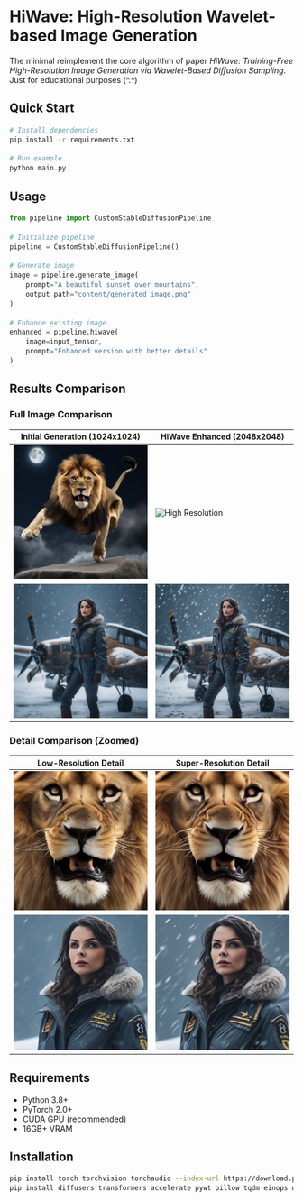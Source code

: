 # HiWave: High-Resolution Wavelet-based Image Generation

The minimal reimplement the core algorithm of paper *HiWave: Training-Free High-Resolution Image Generation via Wavelet-Based Diffusion Sampling*. Just for educational purposes (^.^)

## Quick Start

```bash
# Install dependencies
pip install -r requirements.txt

# Run example
python main.py
```

## Usage

```python
from pipeline import CustomStableDiffusionPipeline

# Initialize pipeline
pipeline = CustomStableDiffusionPipeline()

# Generate image
image = pipeline.generate_image(
    prompt="A beautiful sunset over mountains",
    output_path="content/generated_image.png"
)

# Enhance existing image
enhanced = pipeline.hiwave(
    image=input_tensor,
    prompt="Enhanced version with better details"
)
```

## Results Comparison

### Full Image Comparison
| Initial Generation (1024x1024) | HiWave Enhanced (2048x2048) |
|-------------------|-----------------|
| ![Initial Generated](content/initial_generated_image.png) | ![High Resolution](content/high_resolution_landscape.png) |
| ![Initial Generated](content/initial_generated_image_1.png) | ![High Resolution](content/high_resolution_landscape_1.png) |

### Detail Comparison (Zoomed)
| Low-Resolution Detail | Super-Resolution Detail |
|----------------------|------------------------|
| ![LR Zoomed](content/lr_zoomed.png) | ![SR Zoomed](content/sr_zoomed.png) |
| ![LR Zoomed](content/lr_zoomed_1.png) | ![SR Zoomed](content/sr_zoomed_1.png) |

## Requirements

- Python 3.8+
- PyTorch 2.0+
- CUDA GPU (recommended)
- 16GB+ VRAM

## Installation

```bash
pip install torch torchvision torchaudio --index-url https://download.pytorch.org/whl/cu118
pip install diffusers transformers accelerate pywt pillow tqdm einops numpy matplotlib
```
